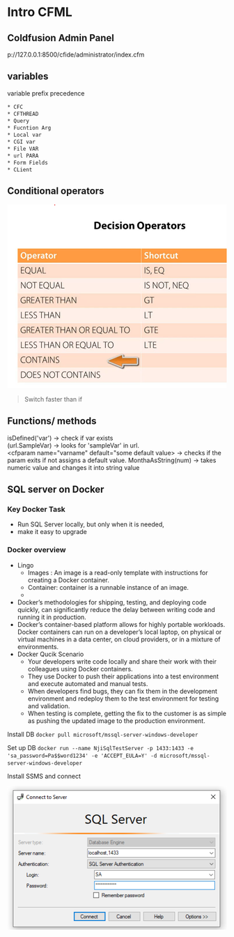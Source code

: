 # Intro CFML

## Coldfusion Admin Panel 
p://127.0.0.1:8500/cfide/administrator/index.cfm 

## variables

variable prefix precedence 
```  
* CFC
* CFTHREAD
* Query
* Fucntion Arg
* Local var
* CGI var
* File VAR
* url PARA
* Form Fields
* CLient
```


## Conditional operators 
![CFML cond](cond_cfml.png)

> Switch faster than if

## Functions/ methods 

isDefined('var') -> check if var exists     
(url.SampleVar) -> looks for 'sampleVar' in url.        
<cfparam name="varname" default="some default value> -> checks if the param exits if not assigns a default value. 
MonthaAsString(num) -> takes numeric value and changes it into string value 


## SQL server on Docker 

### Key Docker Task 
- Run SQL Server locally, but only when it is needed, 
- make it easy to upgrade

### Docker overview 
- Lingo
    - Images : An image is a read-only template with instructions for creating a Docker container. 
    - Container: container is a runnable instance of an image.
    -
- Docker’s methodologies for shipping, testing, and deploying code quickly, can significantly reduce the delay between writing code and running it in production.
- Docker’s container-based platform allows for highly portable workloads. Docker containers can run on a developer’s local laptop, on physical or virtual machines in a data center, on cloud providers, or in a mixture of environments.
- Docker Qucik Scenario 
    *   Your developers write code locally and share their work with their colleagues using Docker containers.
    *   They use Docker to push their applications into a test environment and execute automated and manual tests.
    *    When developers find bugs, they can fix them in the development environment and redeploy them to the test environment for testing and validation.
    *   When testing is complete, getting the fix to the customer is as simple as pushing the updated image to the production environment.

Install DB
`docker pull microsoft/mssql-server-windows-developer`


Set up DB
`docker run --name NjiSqlTestServer -p 1433:1433 -e 'sa_password=Pa$$word1234' -e 'ACCEPT_EULA=Y' -d microsoft/mssql-server-windows-developer`

Install SSMS and connect 

![ssms_login](ssms_login.png)